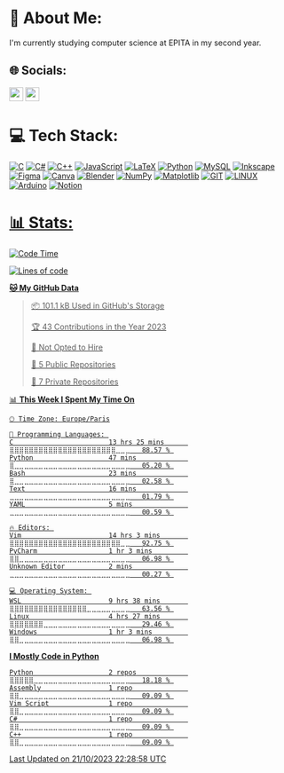 # 💫 About Me:
I'm currently studying computer science at EPITA in my second year.

## 🌐 Socials:
<a href="https://discord.gg/Nchpg#3801"><img height=25 src="https://img.shields.io/badge/Discord-%237289DA.svg?logo=discord&logoColor=white"/></a>
<a href="https://gitlab.com/Nchpg"><img height=25 src="https://img.shields.io/badge/Gitlab-%23FFA32D.svg?logo=gitlab&logoColor=white"/></a>

# 💻 Tech Stack:
<a href="#">![C](https://img.shields.io/badge/c-%2300599C.svg?style=for-the-badge&logo=c&logoColor=white)</a> <a href="#">![C#](https://img.shields.io/badge/c%23-%23239120.svg?style=for-the-badge&logo=c-sharp&logoColor=white)</a> <a href="#">![C++](https://img.shields.io/badge/c++-%2300599C.svg?style=for-the-badge&logo=c%2B%2B&logoColor=white)</a> <a href="#">![JavaScript](https://img.shields.io/badge/javascript-%23323330.svg?style=for-the-badge&logo=javascript&logoColor=%23F7DF1E)</a> <a href="#">![LaTeX](https://img.shields.io/badge/latex-%23008080.svg?style=for-the-badge&logo=latex&logoColor=white)</a> <a href="#">![Python](https://img.shields.io/badge/python-3670A0?style=for-the-badge&logo=python&logoColor=ffdd54)</a> <a href="#">![MySQL](https://img.shields.io/badge/mysql-%2300000f.svg?style=for-the-badge&logo=mysql&logoColor=white)</a> <a href="#">![Inkscape](https://img.shields.io/badge/Inkscape-e0e0e0?style=for-the-badge&logo=inkscape&logoColor=080A13)</a> <a href="#">![Figma](https://img.shields.io/badge/figma-%23F24E1E.svg?style=for-the-badge&logo=figma&logoColor=white)</a> <a href="#">![Canva](https://img.shields.io/badge/Canva-%2300C4CC.svg?style=for-the-badge&logo=Canva&logoColor=white)</a> <a href="#">![Blender](https://img.shields.io/badge/blender-%23F5792A.svg?style=for-the-badge&logo=blender&logoColor=white)</a> <a href="#">![NumPy](https://img.shields.io/badge/numpy-%23013243.svg?style=for-the-badge&logo=numpy&logoColor=white)</a> <a href="#">![Matplotlib](https://img.shields.io/badge/Matplotlib-%23ffffff.svg?style=for-the-badge&logo=Matplotlib&logoColor=black)</a> <a href="#">![GIT](https://img.shields.io/badge/Git-fc6d26?style=for-the-badge&logo=git&logoColor=white)</a> <a href="#">![LINUX](https://img.shields.io/badge/Linux-FCC624?style=for-the-badge&logo=linux&logoColor=black)</a> <a href="#">![Arduino](https://img.shields.io/badge/-Arduino-00979D?style=for-the-badge&logo=Arduino&logoColor=white)</a> <a href="#">![Notion](https://img.shields.io/badge/Notion-%23000000.svg?style=for-the-badge&logo=notion&logoColor=white)

# 📊 Stats:

<!--START_SECTION:waka-->
![Code Time](http://img.shields.io/badge/Code%20Time-59%20hrs%2055%20mins-blue)

![Lines of code](https://img.shields.io/badge/From%20Hello%20World%20I%27ve%20Written-5.5%20million%20lines%20of%20code-blue)

**🐱 My GitHub Data** 

> 📦 101.1 kB Used in GitHub's Storage 
 > 
> 🏆 43 Contributions in the Year 2023
 > 
> 🚫 Not Opted to Hire
 > 
> 📜 5 Public Repositories 
 > 
> 🔑 7 Private Repositories 
 > 
📊 **This Week I Spent My Time On** 

```text
🕑︎ Time Zone: Europe/Paris

💬 Programming Languages: 
C                        13 hrs 25 mins      ⣿⣿⣿⣿⣿⣿⣿⣿⣿⣿⣿⣿⣿⣿⣿⣿⣿⣿⣿⣿⣿⣿⣀⣀⣀   88.57 % 
Python                   47 mins             ⣿⣀⣀⣀⣀⣀⣀⣀⣀⣀⣀⣀⣀⣀⣀⣀⣀⣀⣀⣀⣀⣀⣀⣀⣀   05.20 % 
Bash                     23 mins             ⣿⣀⣀⣀⣀⣀⣀⣀⣀⣀⣀⣀⣀⣀⣀⣀⣀⣀⣀⣀⣀⣀⣀⣀⣀   02.58 % 
Text                     16 mins             ⣀⣀⣀⣀⣀⣀⣀⣀⣀⣀⣀⣀⣀⣀⣀⣀⣀⣀⣀⣀⣀⣀⣀⣀⣀   01.79 % 
YAML                     5 mins              ⣀⣀⣀⣀⣀⣀⣀⣀⣀⣀⣀⣀⣀⣀⣀⣀⣀⣀⣀⣀⣀⣀⣀⣀⣀   00.59 % 

🔥 Editors: 
Vim                      14 hrs 3 mins       ⣿⣿⣿⣿⣿⣿⣿⣿⣿⣿⣿⣿⣿⣿⣿⣿⣿⣿⣿⣿⣿⣿⣿⣀⣀   92.75 % 
PyCharm                  1 hr 3 mins         ⣿⣿⣀⣀⣀⣀⣀⣀⣀⣀⣀⣀⣀⣀⣀⣀⣀⣀⣀⣀⣀⣀⣀⣀⣀   06.98 % 
Unknown Editor           2 mins              ⣀⣀⣀⣀⣀⣀⣀⣀⣀⣀⣀⣀⣀⣀⣀⣀⣀⣀⣀⣀⣀⣀⣀⣀⣀   00.27 % 

💻 Operating System: 
WSL                      9 hrs 38 mins       ⣿⣿⣿⣿⣿⣿⣿⣿⣿⣿⣿⣿⣿⣿⣿⣿⣀⣀⣀⣀⣀⣀⣀⣀⣀   63.56 % 
Linux                    4 hrs 27 mins       ⣿⣿⣿⣿⣿⣿⣿⣀⣀⣀⣀⣀⣀⣀⣀⣀⣀⣀⣀⣀⣀⣀⣀⣀⣀   29.46 % 
Windows                  1 hr 3 mins         ⣿⣿⣀⣀⣀⣀⣀⣀⣀⣀⣀⣀⣀⣀⣀⣀⣀⣀⣀⣀⣀⣀⣀⣀⣀   06.98 % 
```

**I Mostly Code in Python** 

```text
Python                   2 repos             ⣿⣿⣿⣿⣿⣀⣀⣀⣀⣀⣀⣀⣀⣀⣀⣀⣀⣀⣀⣀⣀⣀⣀⣀⣀   18.18 % 
Assembly                 1 repo              ⣿⣿⣀⣀⣀⣀⣀⣀⣀⣀⣀⣀⣀⣀⣀⣀⣀⣀⣀⣀⣀⣀⣀⣀⣀   09.09 % 
Vim Script               1 repo              ⣿⣿⣀⣀⣀⣀⣀⣀⣀⣀⣀⣀⣀⣀⣀⣀⣀⣀⣀⣀⣀⣀⣀⣀⣀   09.09 % 
C#                       1 repo              ⣿⣿⣀⣀⣀⣀⣀⣀⣀⣀⣀⣀⣀⣀⣀⣀⣀⣀⣀⣀⣀⣀⣀⣀⣀   09.09 % 
C++                      1 repo              ⣿⣿⣀⣀⣀⣀⣀⣀⣀⣀⣀⣀⣀⣀⣀⣀⣀⣀⣀⣀⣀⣀⣀⣀⣀   09.09 % 
```




 Last Updated on 21/10/2023 22:28:58 UTC
<!--END_SECTION:waka-->








<!--<a href="#"><img height=200 align="center" src="https://github-readme-stats.vercel.app/api/top-langs?username=Nchpg&layout=compact&langs_count=6&card_width=320&theme=tokyonight&hide_border=true"/></a>

<a href="#"><img height=200 align="center" src="https://github-readme-stats.vercel.app/api/wakatime?username=Nchpg&layout=compact&langs_count=6&card_width=320&theme=tokyonight&hide_border=true" /></a>
